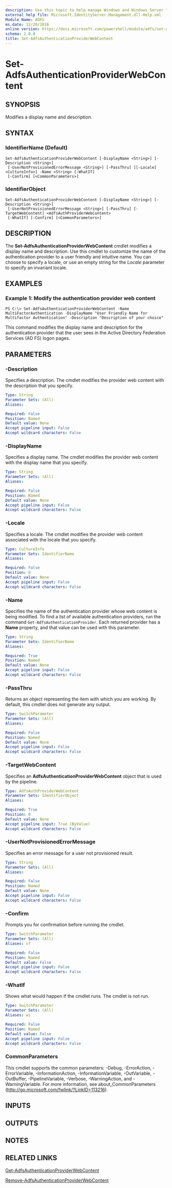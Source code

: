 ```yaml
---
description: Use this topic to help manage Windows and Windows Server technologies with Windows PowerShell.
external help file: Microsoft.IdentityServer.Management.dll-Help.xml
Module Name: ADFS
ms.date: 12/20/2016
online version: https://docs.microsoft.com/powershell/module/adfs/set-adfsauthenticationproviderwebcontent?view=windowsserver2022-ps&wt.mc_id=ps-gethelp
schema: 2.0.0
title: Set-AdfsAuthenticationProviderWebContent
---
```


# Set-AdfsAuthenticationProviderWebContent

## SYNOPSIS
Modifies a display name and description.

## SYNTAX

### IdentifierName (Default)
```
Set-AdfsAuthenticationProviderWebContent [-DisplayName <String>] [-Description <String>]
 [-UserNotProvisionedErrorMessage <String>] [-PassThru] [[-Locale] <CultureInfo>] -Name <String> [-WhatIf]
 [-Confirm] [<CommonParameters>]
```

### IdentifierObject
```
Set-AdfsAuthenticationProviderWebContent [-DisplayName <String>] [-Description <String>]
 [-UserNotProvisionedErrorMessage <String>] [-PassThru] [-TargetWebContent] <AdfsAuthProviderWebContent>
 [-WhatIf] [-Confirm] [<CommonParameters>]
```

## DESCRIPTION
The **Set-AdfsAuthenticationProviderWebContent** cmdlet modifies a display name and description.
Use this cmdlet to customize the name of the authentication provider to a user friendly and intuitive name.
You can choose to specify a locale, or use an empty string for the *Locale* parameter to specify an invariant locale.

## EXAMPLES

### Example 1: Modify the authentication provider web content
```
PS C:\> Set-AdfsAuthenticationProviderWebContent -Name MultiFactorAuthentication -DisplayName "User Friendly Name for Multifactor Authentication" -Description "Description of your choice"
```

This command modifies the display name and description for the authentication provider that the user sees in the Active Directory Federation Services (AD FS) logon pages.

## PARAMETERS

### -Description
Specifies a description.
The cmdlet modifies the provider web content with the description that you specify.

```yaml
Type: String
Parameter Sets: (All)
Aliases: 

Required: False
Position: Named
Default value: None
Accept pipeline input: False
Accept wildcard characters: False
```

### -DisplayName
Specifies a display name.
The cmdlet modifies the provider web content with the display name that you specify.

```yaml
Type: String
Parameter Sets: (All)
Aliases: 

Required: False
Position: Named
Default value: None
Accept pipeline input: False
Accept wildcard characters: False
```

### -Locale
Specifies a locale.
The cmdlet modifies the provider web content associated with the locale that you specify.

```yaml
Type: CultureInfo
Parameter Sets: IdentifierName
Aliases: 

Required: False
Position: 0
Default value: None
Accept pipeline input: False
Accept wildcard characters: False
```

### -Name
Specifies the name of the authentication provider whose web content is being modified.
To find a list of available authentication providers, run the command `Get-AdfsAuthenticationProvider`.
Each returned provider has a **Name** property, and that value can be used with this parameter.

```yaml
Type: String
Parameter Sets: IdentifierName
Aliases: 

Required: True
Position: Named
Default value: None
Accept pipeline input: False
Accept wildcard characters: False
```

### -PassThru
Returns an object representing the item with which you are working.
By default, this cmdlet does not generate any output.

```yaml
Type: SwitchParameter
Parameter Sets: (All)
Aliases: 

Required: False
Position: Named
Default value: None
Accept pipeline input: False
Accept wildcard characters: False
```

### -TargetWebContent
Specifies an **AdfsAuthenticationProviderWebContent** object that is used by the pipeline.

```yaml
Type: AdfsAuthProviderWebContent
Parameter Sets: IdentifierObject
Aliases: 

Required: True
Position: 0
Default value: None
Accept pipeline input: True (ByValue)
Accept wildcard characters: False
```

### -UserNotProvisionedErrorMessage
Specifies an error message for a user not provisioned result.

```yaml
Type: String
Parameter Sets: (All)
Aliases: 

Required: False
Position: Named
Default value: None
Accept pipeline input: False
Accept wildcard characters: False
```

### -Confirm
Prompts you for confirmation before running the cmdlet.

```yaml
Type: SwitchParameter
Parameter Sets: (All)
Aliases: cf

Required: False
Position: Named
Default value: False
Accept pipeline input: False
Accept wildcard characters: False
```

### -WhatIf
Shows what would happen if the cmdlet runs.
The cmdlet is not run.

```yaml
Type: SwitchParameter
Parameter Sets: (All)
Aliases: wi

Required: False
Position: Named
Default value: False
Accept pipeline input: False
Accept wildcard characters: False
```

### CommonParameters
This cmdlet supports the common parameters: -Debug, -ErrorAction, -ErrorVariable, -InformationAction, -InformationVariable, -OutVariable, -OutBuffer, -PipelineVariable, -Verbose, -WarningAction, and -WarningVariable. For more information, see about_CommonParameters (http://go.microsoft.com/fwlink/?LinkID=113216).

## INPUTS

## OUTPUTS

## NOTES

## RELATED LINKS

[Get-AdfsAuthenticationProviderWebContent](./Get-AdfsAuthenticationProviderWebContent.md)

[Remove-AdfsAuthenticationProviderWebContent](./Remove-AdfsAuthenticationProviderWebContent.md)

